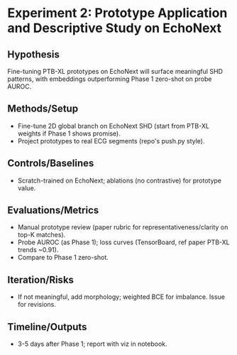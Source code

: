# Experiment 2: Prototype Application and Descriptive Study on EchoNext

## Hypothesis
Fine-tuning PTB-XL prototypes on EchoNext will surface meaningful SHD patterns, with embeddings outperforming Phase 1 zero-shot on probe AUROC.

## Methods/Setup
- Fine-tune 2D global branch on EchoNext SHD (start from PTB-XL weights if Phase 1 shows promise).
- Project prototypes to real ECG segments (repo's push.py style).

## Controls/Baselines
- Scratch-trained on EchoNext; ablations (no contrastive) for prototype value.

## Evaluations/Metrics
- Manual prototype review (paper rubric for representativeness/clarity on top-K matches).
- Probe AUROC (as Phase 1); loss curves (TensorBoard, ref paper PTB-XL trends ~0.91).
- Compare to Phase 1 zero-shot.

## Iteration/Risks
- If not meaningful, add morphology; weighted BCE for imbalance. Issue for revisions.

## Timeline/Outputs
- 3-5 days after Phase 1; report with viz in notebook.
